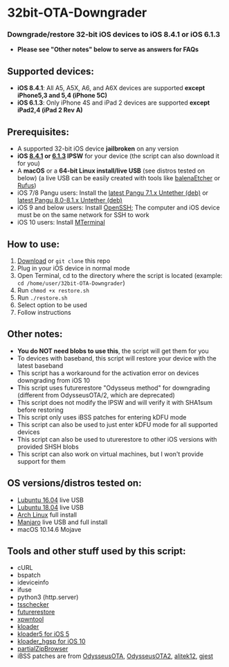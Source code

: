 # 32bit-OTA-Downgrader
### Downgrade/restore 32-bit iOS devices to iOS 8.4.1 or iOS 6.1.3
- **Please see "Other notes" below to serve as answers for FAQs**

## Supported devices:

- **iOS 8.4.1**: All A5, A5X, A6, and A6X devices are supported **except iPhone5,3 and 5,4 (iPhone 5C)**
- **iOS 6.1.3**: Only iPhone 4S and iPad 2 devices are supported **except iPad2,4 (iPad 2 Rev A)**

## Prerequisites:
- A supported 32-bit iOS device **jailbroken** on any version
- **iOS [8.4.1](https://ipsw.me/8.4.1) or [6.1.3](https://ipsw.me/6.1.3) IPSW** for your device (the script can also download it for you)
- A **macOS** or a **64-bit Linux install/live USB** (see distros tested on below) (a live USB can be easily created with tools like [balenaEtcher](https://www.balena.io/etcher/) or [Rufus](https://rufus.ie/))
- iOS 7/8 Pangu users: Install the [latest Pangu 7.1.x Untether (deb)](http://apt.saurik.com/debs/io.pangu.axe7_0.3_iphoneos-arm.deb) or [latest Pangu 8.0-8.1.x Untether (deb)](http://apt.saurik.com/debs/io.pangu.xuanyuansword8_0.5_iphoneos-arm.deb)
- iOS 9 and below users: Install [OpenSSH](https://cydia.saurik.com/package/openssh/); The computer and iOS device must be on the same network for SSH to work
- iOS 10 users: Install [MTerminal](http://cydia.saurik.com/package/com.officialscheduler.mterminal/)

## How to use:
1. [Download](https://github.com/LukeZGD/32bit-OTA-Downgrader/archive/master.zip) or `git clone` this repo
2. Plug in your iOS device in normal mode
3. Open Terminal, cd to the directory where the script is located (example: `cd /home/user/32bit-OTA-Downgrader`)
4. Run `chmod +x restore.sh`
5. Run `./restore.sh`
6. Select option to be used
7. Follow instructions

## Other notes:
- **You do NOT need blobs to use this**, the script will get them for you
- To devices with baseband, this script will restore your device with the latest baseband
- This script has a workaround for the activation error on devices downgrading from iOS 10
- This script uses futurerestore "Odysseus method" for downgrading (different from OdysseusOTA/2, which are deprecated)
- This script does not modify the IPSW and will verify it with SHA1sum before restoring
- This script only uses iBSS patches for entering kDFU mode
- This script can also be used to just enter kDFU mode for all supported devices
- This script can also be used to uturerestore to other iOS versions with provided SHSH blobs
- This script can also work on virtual machines, but I won't provide support for them

## OS versions/distros tested on:
- [Lubuntu 16.04](http://cdimage.ubuntu.com/lubuntu/releases/16.04/release/) live USB
- [Lubuntu 18.04](http://cdimage.ubuntu.com/lubuntu/releases/18.04/release/) live USB
- [Arch Linux](https://www.archlinux.org/) full install
- [Manjaro](https://manjaro.org/) live USB and full install
- macOS 10.14.6 Mojave

## Tools and other stuff used by this script:
- cURL
- bspatch
- ideviceinfo
- ifuse
- python3 (http.server)
- [tsschecker](https://github.com/tihmstar/tsschecker/releases/tag/v212)
- [futurerestore](http://api.tihmstar.net/builds/futurerestore/futurerestore-latest.zip)
- [xpwntool](https://www.youtube.com/watch?v=fh0tB6fp0Sc)
- [kloader](https://www.youtube.com/watch?v=fh0tB6fp0Sc)
- [kloader5 for iOS 5](https://mtmdev.org/pmbonneau-archive)
- [kloader_hgsp for iOS 10](https://twitter.com/nyan_satan/status/945203180522045440)
- [partialZipBrowser](https://github.com/tihmstar/partialZipBrowser/releases/tag/36)
- iBSS patches are from [OdysseusOTA](https://www.youtube.com/watch?v=Wo7mGdMcjxw), [OdysseusOTA2](https://www.youtube.com/watch?v=fh0tB6fp0Sc), [alitek12](https://www.mediafire.com/folder/b1z64roy512wd/FirmwareBundles), [gjest](https://files.fm/u/fcbqqdnw)
